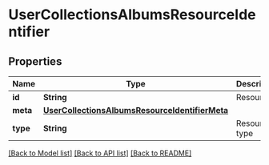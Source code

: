 # UserCollectionsAlbumsResourceIdentifier

## Properties
Name | Type | Description | Notes
------------ | ------------- | ------------- | -------------
**id** | **String** | Resource id | 
**meta** | [**UserCollectionsAlbumsResourceIdentifierMeta**](UserCollectionsAlbumsResourceIdentifierMeta.md) |  | [optional] 
**type** | **String** | Resource type | 

[[Back to Model list]](../README.md#documentation-for-models) [[Back to API list]](../README.md#documentation-for-api-endpoints) [[Back to README]](../README.md)


